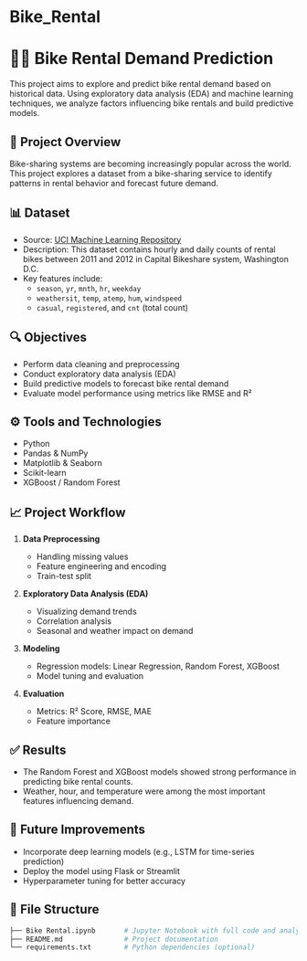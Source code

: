 # Bike_Rental
# 🚴‍♀️ Bike Rental Demand Prediction

This project aims to explore and predict bike rental demand based on historical data. Using exploratory data analysis (EDA) and machine learning techniques, we analyze factors influencing bike rentals and build predictive models.

## 📂 Project Overview

Bike-sharing systems are becoming increasingly popular across the world. This project explores a dataset from a bike-sharing service to identify patterns in rental behavior and forecast future demand.

## 📊 Dataset

- Source: [UCI Machine Learning Repository](https://archive.ics.uci.edu/ml/datasets/Bike+Sharing+Dataset)
- Description: This dataset contains hourly and daily counts of rental bikes between 2011 and 2012 in Capital Bikeshare system, Washington D.C.
- Key features include:
  - `season`, `yr`, `mnth`, `hr`, `weekday`
  - `weathersit`, `temp`, `atemp`, `hum`, `windspeed`
  - `casual`, `registered`, and `cnt` (total count)

## 🔍 Objectives

- Perform data cleaning and preprocessing
- Conduct exploratory data analysis (EDA)
- Build predictive models to forecast bike rental demand
- Evaluate model performance using metrics like RMSE and R²

## ⚙️ Tools and Technologies

- Python
- Pandas & NumPy
- Matplotlib & Seaborn
- Scikit-learn
- XGBoost / Random Forest

## 📈 Project Workflow

1. **Data Preprocessing**
   - Handling missing values
   - Feature engineering and encoding
   - Train-test split

2. **Exploratory Data Analysis (EDA)**
   - Visualizing demand trends
   - Correlation analysis
   - Seasonal and weather impact on demand

3. **Modeling**
   - Regression models: Linear Regression, Random Forest, XGBoost
   - Model tuning and evaluation

4. **Evaluation**
   - Metrics: R² Score, RMSE, MAE
   - Feature importance

## ✅ Results

- The Random Forest and XGBoost models showed strong performance in predicting bike rental counts.
- Weather, hour, and temperature were among the most important features influencing demand.

## 📌 Future Improvements

- Incorporate deep learning models (e.g., LSTM for time-series prediction)
- Deploy the model using Flask or Streamlit
- Hyperparameter tuning for better accuracy

## 📁 File Structure

```bash
├── Bike Rental.ipynb       # Jupyter Notebook with full code and analysis
├── README.md               # Project documentation
└── requirements.txt        # Python dependencies (optional)
